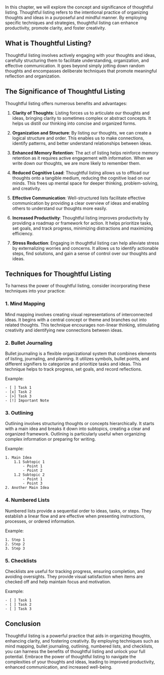
In this chapter, we will explore the concept and significance of thoughtful listing. Thoughtful listing refers to the intentional practice of organizing thoughts and ideas in a purposeful and mindful manner. By employing specific techniques and strategies, thoughtful listing can enhance productivity, promote clarity, and foster creativity.

**What is Thoughtful Listing?**
-------------------------------

Thoughtful listing involves actively engaging with your thoughts and ideas, carefully structuring them to facilitate understanding, organization, and effective communication. It goes beyond simply jotting down random thoughts and encompasses deliberate techniques that promote meaningful reflection and organization.

**The Significance of Thoughtful Listing**
------------------------------------------

Thoughtful listing offers numerous benefits and advantages:

1. **Clarity of Thoughts**: Listing forces us to articulate our thoughts and ideas, bringing clarity to sometimes complex or abstract concepts. It helps us distill our thinking into concise and organized forms.

2. **Organization and Structure**: By listing our thoughts, we can create a logical structure and order. This enables us to make connections, identify patterns, and better understand relationships between ideas.

3. **Enhanced Memory Retention**: The act of listing helps reinforce memory retention as it requires active engagement with information. When we write down our thoughts, we are more likely to remember them.

4. **Reduced Cognitive Load**: Thoughtful listing allows us to offload our thoughts onto a tangible medium, reducing the cognitive load on our minds. This frees up mental space for deeper thinking, problem-solving, and creativity.

5. **Effective Communication**: Well-structured lists facilitate effective communication by providing a clear overview of ideas and enabling others to understand our thoughts more easily.

6. **Increased Productivity**: Thoughtful listing improves productivity by providing a roadmap or framework for action. It helps prioritize tasks, set goals, and track progress, minimizing distractions and maximizing efficiency.

7. **Stress Reduction**: Engaging in thoughtful listing can help alleviate stress by externalizing worries and concerns. It allows us to identify actionable steps, find solutions, and gain a sense of control over our thoughts and ideas.

**Techniques for Thoughtful Listing**
-------------------------------------

To harness the power of thoughtful listing, consider incorporating these techniques into your practice:

### 1. Mind Mapping

Mind mapping involves creating visual representations of interconnected ideas. It begins with a central concept or theme and branches out into related thoughts. This technique encourages non-linear thinking, stimulating creativity and identifying new connections between ideas.

### 2. Bullet Journaling

Bullet journaling is a flexible organizational system that combines elements of listing, journaling, and planning. It utilizes symbols, bullet points, and different signifiers to categorize and prioritize tasks and ideas. This technique helps to track progress, set goals, and record reflections.

Example:

    - [ ] Task 1
    - [x] Task 2
    - [>] Task 3
    - [!] Important Note

### 3. Outlining

Outlining involves structuring thoughts or concepts hierarchically. It starts with a main idea and breaks it down into subtopics, creating a clear and organized framework. Outlining is particularly useful when organizing complex information or preparing for writing.

Example:

    1. Main Idea
        1.1 Subtopic 1
            - Point 1
            - Point 2
        1.2 Subtopic 2
            - Point 1
            - Point 3
    2. Another Main Idea

### 4. Numbered Lists

Numbered lists provide a sequential order to ideas, tasks, or steps. They establish a linear flow and are effective when presenting instructions, processes, or ordered information.

Example:

    1. Step 1
    2. Step 2
    3. Step 3

### 5. Checklists

Checklists are useful for tracking progress, ensuring completion, and avoiding oversights. They provide visual satisfaction when items are checked off and help maintain focus and motivation.

Example:

    - [ ] Task 1
    - [ ] Task 2
    - [ ] Task 3

**Conclusion**
--------------

Thoughtful listing is a powerful practice that aids in organizing thoughts, enhancing clarity, and fostering creativity. By employing techniques such as mind mapping, bullet journaling, outlining, numbered lists, and checklists, you can harness the benefits of thoughtful listing and unlock your full potential. Embrace the power of thoughtful listing to navigate the complexities of your thoughts and ideas, leading to improved productivity, enhanced communication, and increased well-being.
